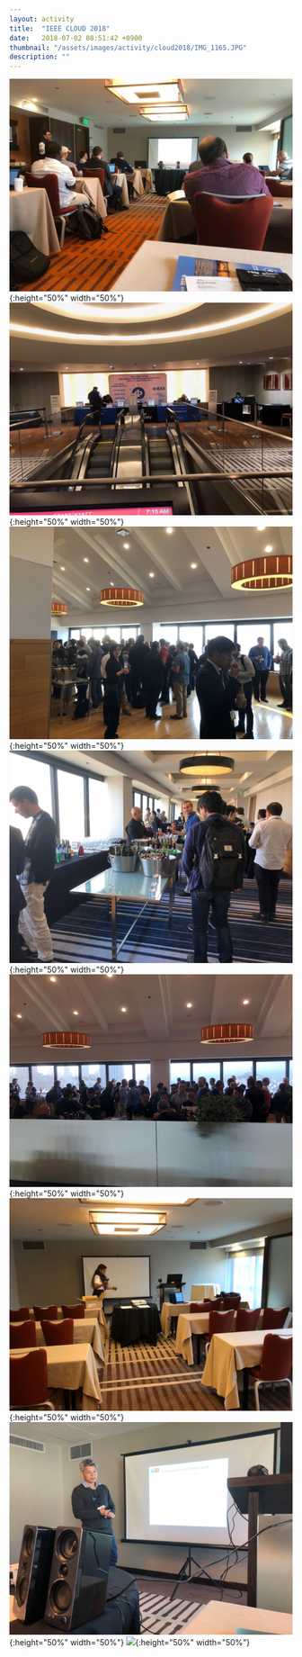 ```yaml
---
layout: activity
title:  "IEEE CLOUD 2018"
date:   2018-07-02 08:51:42 +0900
thumbnail: "/assets/images/activity/cloud2018/IMG_1165.JPG"
description: ""
---
```


![](/assets/images/activity/cloud2018/IMG_1052.JPG){:height="50%" width="50%"}
![](/assets/images/activity/cloud2018/IMG_1153.JPG){:height="50%" width="50%"}
![](/assets/images/activity/cloud2018/IMG_1194.JPG){:height="50%" width="50%"}
![](/assets/images/activity/cloud2018/IMG_1195.JPG){:height="50%" width="50%"}
![](/assets/images/activity/cloud2018/IMG_1196.JPG){:height="50%" width="50%"}
![](/assets/images/activity/cloud2018/IMG_1319.JPG){:height="50%" width="50%"}
![](/assets/images/activity/cloud2018/IMG_1320.JPG){:height="50%" width="50%"}
![](/assets/images/activity/cloud2018/IMG_1494.JPG){:height="50%" width="50%"}